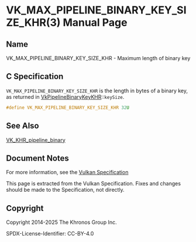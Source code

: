# VK\_MAX\_PIPELINE\_BINARY\_KEY\_SIZE\_KHR(3) Manual Page

## Name

VK\_MAX\_PIPELINE\_BINARY\_KEY\_SIZE\_KHR - Maximum length of binary key



## [](#_c_specification)C Specification

`VK_MAX_PIPELINE_BINARY_KEY_SIZE_KHR` is the length in bytes of a binary key, as returned in [VkPipelineBinaryKeyKHR](https://registry.khronos.org/vulkan/specs/latest/man/html/VkPipelineBinaryKeyKHR.html)::`keySize`.

```c++
#define VK_MAX_PIPELINE_BINARY_KEY_SIZE_KHR 32U
```

## [](#_see_also)See Also

[VK\_KHR\_pipeline\_binary](https://registry.khronos.org/vulkan/specs/latest/man/html/VK_KHR_pipeline_binary.html)

## [](#_document_notes)Document Notes

For more information, see the [Vulkan Specification](https://registry.khronos.org/vulkan/specs/latest/html/vkspec.html#VK_MAX_PIPELINE_BINARY_KEY_SIZE_KHR)

This page is extracted from the Vulkan Specification. Fixes and changes should be made to the Specification, not directly.

## [](#_copyright)Copyright

Copyright 2014-2025 The Khronos Group Inc.

SPDX-License-Identifier: CC-BY-4.0